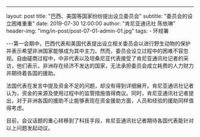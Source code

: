 ---
layout:     post
title:      "巴西、美国等国家纷纷提出设立委员会"
subtitle:   "委员会的设立困难重重"
date:       2019-07-30 12:00:00
author:     "肯尼亚通讯社 陈依琳"
header-img: "img/in-post/post-07-01-admin-01.jpg"
tags:
    - 环规署 

---第一会期中，巴西代表和美国代表提出设立相关委员会以进行野生动物的保护并表示希望非洲国家能够成为其中主力。然而，委员会设立过程中的困难不容忽视。自由磋商过程中，中非代表以及坦桑尼亚代表接受了肯尼亚通讯社记者的采访，他们表示，非洲存在经济不发达的国家，无法承担委员会成立耗费的人力财力并期待着各国的援助。  

法国代表在发言中提及资金不足的问题，却没有得到详细展开。肯尼亚通讯社记者认为，资金的来源及使用过程中的监管措施值得商议。同时，肯尼亚通讯社记者提出，对于非洲各国的援助不止能够表现在资金援助方面，人员和经验的援助同样值得考虑。  

目前，会议话题的重心转移到了科技手段，肯尼亚通讯社记者期待各国代表能针对以上问题发起动议。
